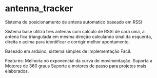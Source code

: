 # antenna_tracker
Sistema de posicionamento de antena automatico baseado em RSSI

Sistema base utiliza tres antenas com calculo de RSSI de cara uma, a antena
fica triangulada em mesma direção calculando sinal da esquerda, direita
e acima para identificar e corrigir melhor apontamento.

Baseado em arduino, sistema simples de implementação Facil.

Features:
Melhoria no exponencial da curva de movimentação.
Suporta a Motores de 360 graus
Suporte a motores de passo para projetos mais elaborados.
